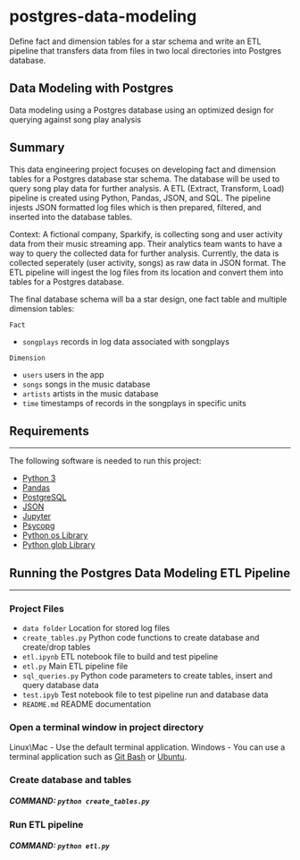 # postgres-data-modeling

Define fact and dimension tables for a star schema and write an ETL pipeline that transfers data from files in two local directories into Postgres database.

## Data Modeling with Postgres

Data modeling using a Postgres database using an optimized design for querying against song play analysis

## Summary

This data engineering project focuses on developing fact and dimension tables for a Postgres database star schema. The database will be used to query song play data for further analysis. A ETL (Extract, Transform, Load) pipeline is created using Python, Pandas, JSON, and SQL. The pipeline injests JSON formatted log files which is then prepared, filtered, and inserted into the database tables.

Context: A fictional company, Sparkify, is collecting song and user activity data from their music streaming app. Their analytics team wants to have a way to query the collected data for further analysis. Currently, the data is collected seperately (user activity, songs) as raw data in JSON format. The ETL pipeline will ingest the log files from its location and convert them into tables for a Postgres database.

The final database schema will ba a star design, one fact table and multiple dimension tables:

`Fact`

- `songplays` records in log data associated with songplays

`Dimension`

- `users` users in the app
- `songs` songs in the music database
- `artists` artists in the music database
- `time` timestamps of records in the songplays in specific units

## Requirements

---

The following software is needed to run this project:

- [Python 3](https://www.python.org/downloads/)
- [Pandas](https://pandas.pydata.org/)
- [PostgreSQL](https://www.postgresql.org/)
- [JSON](https://www.json.org/json-en.html)
- [Jupyter](https://jupyter.org/)
- [Psycopg](https://www.psycopg.org/docs/)
- [Python os Library](https://docs.python.org/3/library/os.html)
- [Python glob Library](https://docs.python.org/3/library/glob.html)

## Running the Postgres Data Modeling ETL Pipeline

---

### Project Files

- `data folder` Location for stored log files
- `create_tables.py` Python code functions to create database and create/drop tables
- `etl.ipynb` ETL notebook file to build and test pipeline
- `etl.py` Main ETL pipeline file
- `sql_queries.py` Python code parameters to create tables, insert and query database data
- `test.ipyb` Test notebook file to test pipeline run and database data
- `README.md` README documentation

### Open a terminal window in project directory

Linux\Mac - Use the default terminal application.
Windows - You can use a terminal application such as
[Git Bash](https://gitforwindows.org/) or [Ubuntu](https://www.howtogeek.com/265900/everything-you-can-do-with-windows-10s-new-bash-shell/).

### Create database and tables

##### COMMAND: `python create_tables.py`

### Run ETL pipeline

##### COMMAND: `python etl.py`
